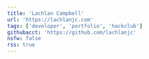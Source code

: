 ```yaml
---
title: 'Lachlan Campbell'
url: 'https://lachlanjc.com'
tags: ['developer', 'portfolio', 'hackclub']
githubacct: 'https://github.com/lachlanjc'
nsfw: false
rss: true
---
```

